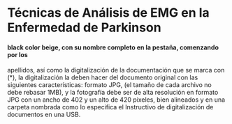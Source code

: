 # Técnicas de Análisis de EMG en la Enfermedad de Parkinson 

#### black	color	beige,	con	su	nombre	completo	en	la	pestaña,	comenzando	por	los
apellidos,	 así	 como	 la	 digitalización	 de	 la	 documentación	 que	 se	 marca	 con	 (*),	 la
digitalización	la	deben	hacer	del	documento	original	con	las	siguientes	características:
formato JPG, (el tamaño de cada archivo no debe rebasar 1MB), y la fotografía debe
ser	de	alta	 resolución	en	 formato	 JPG	con	un	ancho	de	402	y	un	alto	de	420	pixeles,
bien alineados y en una carpeta nombrada como lo especifica el Instructivo de
digitalización de	documentos	en	una	USB.

